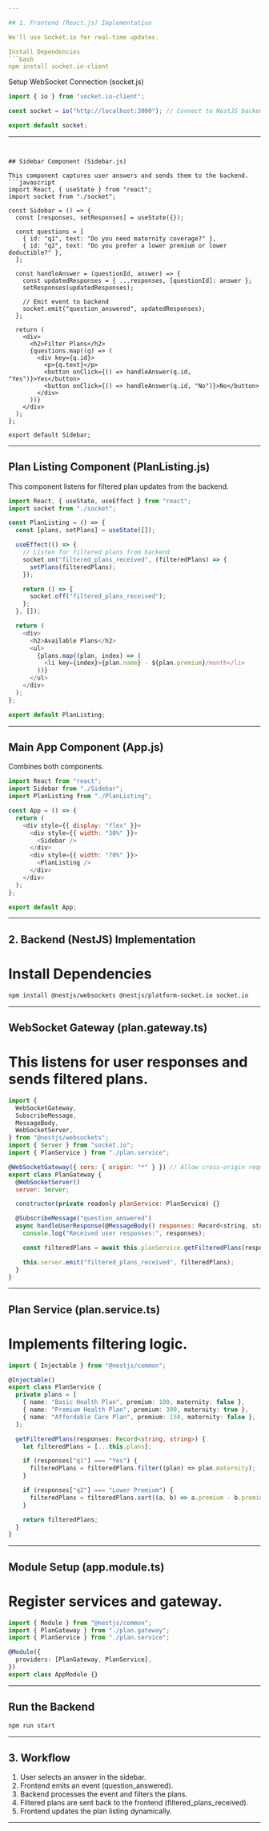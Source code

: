 ```yaml
---

## 1. Frontend (React.js) Implementation

We'll use Socket.io for real-time updates.

Install Dependencies
```bash
npm install socket.io-client
```
Setup WebSocket Connection (socket.js)

```javascript
import { io } from "socket.io-client";

const socket = io("http://localhost:3000"); // Connect to NestJS backend

export default socket;
```

---
```


## Sidebar Component (Sidebar.js)

This component captures user answers and sends them to the backend.
```javascript
import React, { useState } from "react";
import socket from "./socket";

const Sidebar = () => {
  const [responses, setResponses] = useState({});

  const questions = [
    { id: "q1", text: "Do you need maternity coverage?" },
    { id: "q2", text: "Do you prefer a lower premium or lower deductible?" },
  ];

  const handleAnswer = (questionId, answer) => {
    const updatedResponses = { ...responses, [questionId]: answer };
    setResponses(updatedResponses);

    // Emit event to backend
    socket.emit("question_answered", updatedResponses);
  };

  return (
    <div>
      <h2>Filter Plans</h2>
      {questions.map((q) => (
        <div key={q.id}>
          <p>{q.text}</p>
          <button onClick={() => handleAnswer(q.id, "Yes")}>Yes</button>
          <button onClick={() => handleAnswer(q.id, "No")}>No</button>
        </div>
      ))}
    </div>
  );
};

export default Sidebar;
```

---

## Plan Listing Component (PlanListing.js)

This component listens for filtered plan updates from the backend.
```javascript
import React, { useState, useEffect } from "react";
import socket from "./socket";

const PlanListing = () => {
  const [plans, setPlans] = useState([]);

  useEffect(() => {
    // Listen for filtered plans from backend
    socket.on("filtered_plans_received", (filteredPlans) => {
      setPlans(filteredPlans);
    });

    return () => {
      socket.off("filtered_plans_received");
    };
  }, []);

  return (
    <div>
      <h2>Available Plans</h2>
      <ul>
        {plans.map((plan, index) => (
          <li key={index}>{plan.name} - ${plan.premium}/month</li>
        ))}
      </ul>
    </div>
  );
};

export default PlanListing;
```

---

## Main App Component (App.js)

Combines both components.
```javascript
import React from "react";
import Sidebar from "./Sidebar";
import PlanListing from "./PlanListing";

const App = () => {
  return (
    <div style={{ display: "flex" }}>
      <div style={{ width: "30%" }}>
        <Sidebar />
      </div>
      <div style={{ width: "70%" }}>
        <PlanListing />
      </div>
    </div>
  );
};

export default App;
```

---

## 2. Backend (NestJS) Implementation

# Install Dependencies

```bash
npm install @nestjs/websockets @nestjs/platform-socket.io socket.io
```

---

## WebSocket Gateway (plan.gateway.ts)

# This listens for user responses and sends filtered plans.

```javascript
import {
  WebSocketGateway,
  SubscribeMessage,
  MessageBody,
  WebSocketServer,
} from "@nestjs/websockets";
import { Server } from "socket.io";
import { PlanService } from "./plan.service";

@WebSocketGateway({ cors: { origin: "*" } }) // Allow cross-origin requests
export class PlanGateway {
  @WebSocketServer()
  server: Server;

  constructor(private readonly planService: PlanService) {}

  @SubscribeMessage("question_answered")
  async handleUserResponse(@MessageBody() responses: Record<string, string>) {
    console.log("Received user responses:", responses);

    const filteredPlans = await this.planService.getFilteredPlans(responses);

    this.server.emit("filtered_plans_received", filteredPlans);
  }
}
```

---

## Plan Service (plan.service.ts)

# Implements filtering logic.

```typescript
import { Injectable } from "@nestjs/common";

@Injectable()
export class PlanService {
  private plans = [
    { name: "Basic Health Plan", premium: 100, maternity: false },
    { name: "Premium Health Plan", premium: 300, maternity: true },
    { name: "Affordable Care Plan", premium: 150, maternity: false },
  ];

  getFilteredPlans(responses: Record<string, string>) {
    let filteredPlans = [...this.plans];

    if (responses["q1"] === "Yes") {
      filteredPlans = filteredPlans.filter((plan) => plan.maternity);
    }

    if (responses["q2"] === "Lower Premium") {
      filteredPlans = filteredPlans.sort((a, b) => a.premium - b.premium);
    }

    return filteredPlans;
  }
}
```

---

## Module Setup (app.module.ts)

# Register services and gateway.

```typescript
import { Module } from "@nestjs/common";
import { PlanGateway } from "./plan.gateway";
import { PlanService } from "./plan.service";

@Module({
  providers: [PlanGateway, PlanService],
})
export class AppModule {}

```
---

## Run the Backend

```bash
npm run start
```

---

## 3. Workflow
1. User selects an answer in the sidebar.
2. Frontend emits an event (question_answered).
3. Backend processes the event and filters the plans.
4. Filtered plans are sent back to the frontend (filtered_plans_received).
5. Frontend updates the plan listing dynamically.

---



